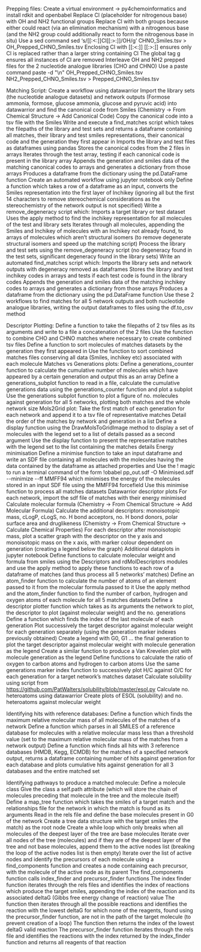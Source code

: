 Prepping files:
Create a virtual environment -> py4chemoinformatics and install rdkit and openbabel
Replace Cl (placeholder for nitrogenous base) with OH and NH2 functional groups 
Replace Cl with both groups because either could react (via an elimination mechanism) with a nitrogenous base (and the NH2 group could additionally react to form the nitrogenous base in situ)
Use a sed command
sed ‘s/[[:<:]]Cl[[:>:]]/OH/g’ CHNO_Smiles.tsv > OH_Prepped_CHNO_Smiles.tsv
Enclosing Cl with [[:<:]] [[:>:]] ensures only Cl is replaced rather than a larger string containing Cl 
The global tag g ensures all instances of Cl are removed 
Interleave OH and NH2 prepped files for the 2 nucleotide analogue libraries (CHO and CHNO)
Use a paste command
paste -d "\n" OH_Prepped_CHNO_Smiles.tsv NH2_Prepped_CHNO_Smiles.tsv > Prepped_CHNO_Smiles.tsv

Matching Script:
Create a workflow using datawarrior
Import the library sets (the nucleotide analogue datasets) and network outputs (Formose ammonia, formose, glucose ammonia, glucose and pyruvic acid) into datawarrior and find the canonical code from Smiles (Chemistry -> From Chemical Structure -> Add Canonical Code)
Copy the canonical code into a tsv file with the Smiles 
Write and execute a find_matches script which takes the filepaths of the library and test sets and returns a dataframe containing all matches, their library and test smiles representations, their canonical code and the generation they first appear in 
Imports the library and test files as dataframes using pandas
Stores the canonical codes from the 2 files in arrays
Iterates through the test array, testing if each canonical code is present in the library array
Appends the generation and smiles data of the matching canonical codes to arrays and generates a dictionary from those arrays
Produces a dataframe from the dictionary using the pd.DataFrame function 
Create an automated workflow using jupyter notebook only 
Define a function which takes a row of a dataframe as an input, converts the Smiles representation into the first layer of Inchikey (ignoring all but the first 14 characters to remove stereochemical considerations as the stereochemistry of the network output is not specified)
Write a remove_degeneracy script which:
Imports a target library or test dataset
Uses the apply method to find the inchikey representation for all molecules of the test and library sets
Iterates through all molecules, appending the Smiles and Inchikey of molecules with an Inchikey not already found, to arrays of molecules which aren’t structural isomers (to remove degenerate structural isomers and speed up the matching script)
Process the library and test sets using the remove_degeneracy script (no degeneracy found in the test sets, significant degeneracy found in the library sets)
Write an automated find_matches script which:
Imports the library sets and network outputs with degeneracy removed as dataframes
Stores the library and test inchikey codes in arrays and tests if each test code is found in the library codes
Appends the generation and smiles data of the matching inchikey codes to arrays and generates a dictionary from those arrays
Produces a dataframe from the dictionary using the pd.DataFrame function 
Use these 2 workflows to find matches for all 5 network outputs and both nucleotide analogue libraries, writing the output dataframes to files using the df.to_csv method 

Descriptor Plotting:
Define a function to take the filepaths of 2 tsv files as its arguments and write to a file a concatenation of the 2 files
Use the function to combine CHO and CHNO matches where necessary to create combined tsv files 
Define a function to sort molecules of matches datasets by the generation they first appeared in 
Use the function to sort combined matches files conserving all data (Smiles, inchikey etc) associated with each molecule
Matches vs Generations plots:
Define a generations_counter function to calculate the cumulative number of molecules which have appeared by a certain generation and output this as an array
Define a generations_subplot function to read in a file, calculate the cumulative generations data using the generations_counter function and plot a subplot 
Use the generations subplot function to plot a figure of no. molecules against generation for all 5 networks, plotting both matches and the whole network size 
Mols2Grid plot:
Take the first match of each generation for each network and append it to a tsv file of representative matches
Detail the order of the matches by network and generation in a list
Define a display function using the DrawMolsToGridImage method to display a set of molecules with the legend set to a list of details passed as a second argument 
Use the display function to present the representative matches with the legend set to the list containing the matches details
Energy minimisation
Define a minimise function to take an input dataframe and write an SDF file containing all molecules with the molecules having the data contained by the dataframe as attached properties and Use the ! magic to run a terminal command of the form 
!obabel pp_out.sdf -O Minimised.sdf --minimize --ff MMFF94 
which minimises the energy of the molecules stored in an input SDF file using the MMFF94 forcefield 
Use this minimise function to process all matches datasets
Datawarrior descriptor plots
For each network, import the sdf file of matches with their energy minimised
Calculate molecular formula (Chemistry -> From Chemical Structure -> Add Molecular Formula)
Calculate the additional descriptors: monoisotopic mass, cLogP, cLogS, no. H bond acceptors, no. H bond donors, polar surface area and druglikeness (Chemistry -> From Chemical Structure -> Calculate Chemical Properties)
For each descriptor after monoisotopic mass, plot a scatter graph with the descriptor on the y axis and monoisotopic mass on the x axis, with marker colour dependent on generation (creating a legend below the graph)
Additional dataplots in jupyter notebook
Define functions to calculate molecular weight and formula from smiles using the Descriptors and rdMolDescriptors modules and use the apply method to apply these functions to each row of a dataframe of matches (and thus process all 5 networks’ matches)
Define an atom_finder function to calculate the number of atoms of an element passed to it from the molecular formula passed to it
Use the apply method and the atom_finder function to find the number of carbon, hydrogen and oxygen atoms of each molecule for all 5 matches datasets
Define a descriptor plotter function which takes as its arguments the network to plot, the descriptor to plot (against molecular weight) and the no. generations
Define a function which finds the index of the last molecule of each generation 
Plot successively the target descriptor against molecular weight for each generation separately (using the generation marker indexes previously obtained)
Create a legend with G0, G1 … the final generation to plot the target descriptor against molecular weight with molecule generation as the legend 
Create a similar function to produce a Van Krevelen plot with molecule generation as the legend
Define functions to calculate the ratio of oxygen to carbon atoms and hydrogen to carbon atoms
Use the same generations marker index function to successively plot H/C against O/C for each generation for a target network’s matches dataset
Calculate solubility using script from https://github.com/PatWalters/solubility/blob/master/esol.py
Calculate no. heteroatoms using datawarrior
Create plots of ESOL (solubility) and no. heteroatoms against molecular weight

Identifying hits with reference databases:
Define a function which finds the maximum relative molecular mass of all molecules of the matches of a network
Define a function which parses in all SMILES of a reference database for molecules with a relative molecular mass less than a threshold value (set to the maximum relative molecular mass of the matches from a network output)
Define a function which finds all hits with 3 reference databases (HMDB, Kegg, ECMDB) for the matches of a specified network output, returns a dataframe containing number of hits against generation for each database and plots cumulative hits against generation for all 3 databases and the entire matched set

Identifying pathways to produce a matched molecule:
Define a molecule class 
Give the class a self.path attribute (which will store the chain of molecules preceding that molecule in the tree and the molecule itself)
Define a map_tree function which takes the smiles of a target match and the relationships file for the network in which the match is found as its arguments
Read in the rels file and define the base molecules present in G0 of the network
Create a tree data structure with the target smiles (the match) as the root node
Create a while loop which only breaks when all molecules of the deepest layer of the tree are base molecules
Iterate over all nodes of the tree (molecules) and if they are of the deepest layer of the tree and not base molecules, append them to the active nodes list (breaking the loop of the active nodes list is then empty)
Iterate over the list of active nodes and identify the precursors of each molecule using a find_components function and creates a node containing each precursor, with the molecule of the active node as its parent 
The find_components function calls index_finder and precursor_finder functions
The index finder function iterates through the rels files and identifies the index of reactions which produce the target smiles, appending the index of the reaction and its associated deltaG (Gibbs free energy change of reaction) value
The function then iterates through all the possible reactions and identifies the reaction with the lowest deltaG for which none of the reagents, found using the precursor_finder function, are not in the path of the target molecule (to prevent creation of a loop)
The function then returns the index of the lowest deltaG valid reaction
The precursor_finder function iterates through the rels file and identifies the reactions with the index returned by the index_finder function and returns all reagents of that reaction 

